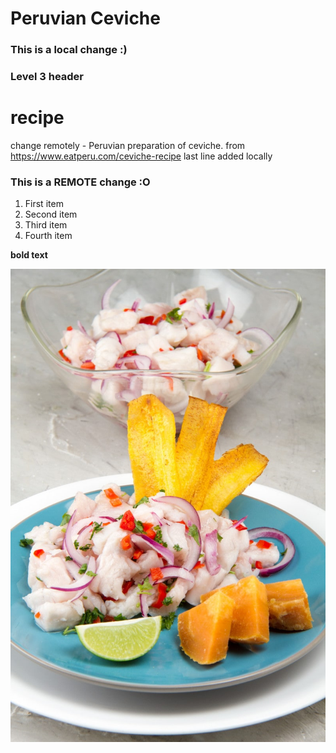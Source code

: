 
# Peruvian Ceviche
### This is a local change :)
### Level 3 header
# recipe
change remotely - Peruvian preparation of ceviche.
from https://www.eatperu.com/ceviche-recipe
last line added locally
### This is a REMOTE change :O

<ol>
  <li>First item</li>
  <li>Second item</li>
  <li>Third item</li>
  <li>Fourth item</li>
</ol>

**bold text**

![Ceviche!](recipe.jpg "Ceviche")

